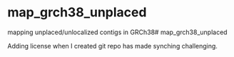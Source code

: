 # map_grch38_unplaced

mapping unplaced/unlocalized contigs in GRCh38# map_grch38_unplaced

Adding license when I created git repo has made synching challenging.
